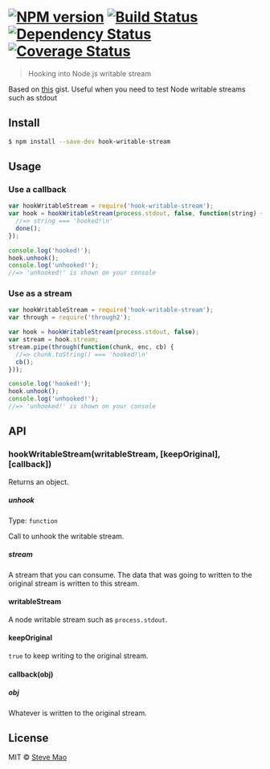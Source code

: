 #  [![NPM version][npm-image]][npm-url] [![Build Status][travis-image]][travis-url] [![Dependency Status][daviddm-image]][daviddm-url] [![Coverage Status][coverall-image]][coverall-url]

> Hooking into Node.js writable stream


Based on [this](https://gist.github.com/pguillory/729616) gist. Useful when you need to test Node writable streams such as stdout


## Install

```sh
$ npm install --save-dev hook-writable-stream
```


## Usage

### Use a callback

```js
var hookWritableStream = require('hook-writable-stream');
var hook = hookWritableStream(process.stdout, false, function(string) {
  //=> string === 'hooked!\n'
  done();
});

console.log('hooked!');
hook.unhook();
console.log('unhooked!');
//=> 'unhooked!' is shown on your console
```

### Use as a stream

```js
var hookWritableStream = require('hook-writable-stream');
var through = require('through2');

var hook = hookWritableStream(process.stdout, false);
var stream = hook.stream;
stream.pipe(through(function(chunk, enc, cb) {
  //=> chunk.toString() === 'hooked!\n'
  cb();
}));

console.log('hooked!');
hook.unhook();
console.log('unhooked!');
//=> 'unhooked!' is shown on your console
```


## API

### hookWritableStream(writableStream, [keepOriginal], [callback])

Returns an object.

##### unhook

Type: `function`

Call to unhook the writable stream.

##### stream

A stream that you can consume. The data that was going to written to the original stream is written to this stream.

#### writableStream

A node writable stream such as `process.stdout`.

#### keepOriginal

`true` to keep writing to the original stream.

#### callback(obj)

##### obj

Whatever is written to the original stream.


## License

MIT © [Steve Mao](https://github.com/stevemao)


[npm-image]: https://badge.fury.io/js/hook-writable-stream.svg
[npm-url]: https://npmjs.org/package/hook-writable-stream
[travis-image]: https://travis-ci.org/stevemao/hook-writable-stream.svg?branch=master
[travis-url]: https://travis-ci.org/stevemao/hook-writable-stream
[daviddm-image]: https://david-dm.org/stevemao/hook-writable-stream.svg?theme=shields.io
[daviddm-url]: https://david-dm.org/stevemao/hook-writable-stream
[coverall-image]: https://coveralls.io/repos/stevemao/hook-writable-stream/badge.svg
[coverall-url]: https://coveralls.io/r/stevemao/hook-writable-stream
